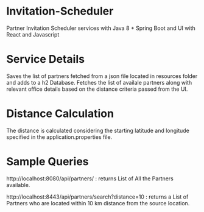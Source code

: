# Invitation-Scheduler
Partner Invitation Scheduler services with Java 8 + Spring Boot and UI with React and Javascript

# Service Details
Saves the list of partners fetched from a json file located in resources folder and adds to a h2 Database.
Fetches the list of availale partners along with relevant office details based on the distance criteria passed from the UI.

# Distance Calculation
The distance is calculated considering the starting latitude and longitude specified in the application.properties file.

# Sample Queries

http://localhost:8080/api/partners/ : returns List of All the Partners available.

http://localhost:8443/api/partners/search?distance=10 : returns a List of Partners who are located within 10 km distance from the source location.
